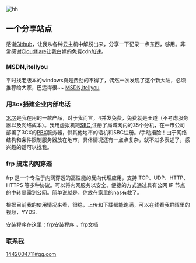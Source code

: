 ![hh](https://git.poker/lcrs-git/img/blob/master/20220712/hh.3newzkctx980.jpg?raw=true)

## 一个分享站点

  感谢[Github](https://github.com)，让我从各种云主机中解脱出来，分享一下记录一点东西，够用。非常感谢[Cloudflare](https://www.cloudflare.com/zh-cn/)让我白嫖的免费cdn加速。


### MSDN,itellyou

  平时找老版本的windows真是费劲的不得了，偶然一次发现了这个新大陆，必须推荐给大家，巴适得很~~ [MSDN,itellyou](https://msdn.itellyou.cn)

### 用3cx搭建企业内部电话

  [3CX](https://www.3cx.com)是我在用的一款产品，对于我而言，4并发免费，免费就是王道（不考虑服务器以及网络成本）。我用虚拟机跑[SBC](https://zhuanlan.zhihu.com/p/371392425),注册了局域网内的35个分机，在一市公司部署了3CX的[PBX](https://zhuanlan.zhihu.com/p/373743494)服务器，供其他地市的话机和SBC注册。/手动捂脸！由于网络结构和条件限制服务器放在地市，具体情况还有一点点复杂，就不过多表述了，感兴趣的话可以找我。
  
### frp 搞定内网穿透
  frp 是一个专注于内网穿透的高性能的反向代理应用，支持 TCP、UDP、HTTP、HTTPS 等多种协议。可以将内网服务以安全、便捷的方式通过具有公网 IP 节点的中转暴露到公网。简单说就是，你放在家里的nas有救了。
  
  根据目前我的使用情况来看，很稳，上传和下载都能跑满，可以在线看我群晖里的视频，YYDS.
  
  安装程序在这里：[frp安装程序](https://github.com/fatedier/frp) ，[frp文档](https://gofrp.org/)
  














### 联系我

[1442004711#qq.com](mailto:1442004711@qq.com)
